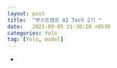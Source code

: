 ```yaml
---
layout: post
title:  "부스트캠프 AI Tech 2기 "
date:   2021-09-05 21:30:10 +0530
categories: Yolo
tag: [Yolo, model]
---
```



-
